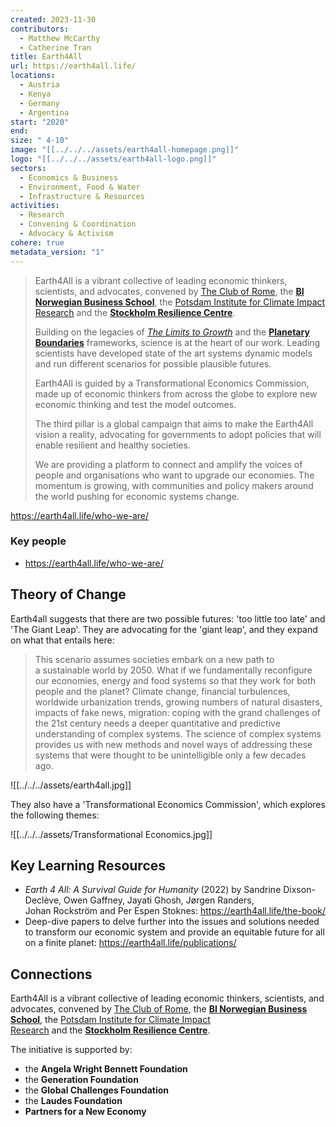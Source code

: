```yaml
---
created: 2023-11-30
contributors:
  - Matthew McCarthy
  - Catherine Tran
title: Earth4All
url: https://earth4all.life/
locations:
  - Austria
  - Kenya
  - Germany
  - Argentina
start: "2020"
end: 
size: " 4-10"
image: "[[../../../assets/earth4all-homepage.png]]"
logo: "[[../../../assets/earth4all-logo.png]]"
sectors:
  - Economics & Business
  - Environment, Food & Water
  - Infrastructure & Resources
activities:
  - Research
  - Convening & Coordination
  - Advocacy & Activism
cohere: true
metadata_version: "1"
---
```

 
>Earth4All is a vibrant collective of leading economic thinkers, scientists, and advocates, convened by [The Club of Rome](https://earth4all.life/who-we-are/%22https://www.clubofrome.org/), the [**BI Norwegian Business School**](https://www.bi.edu/), the [Potsdam Institute for Climate Impact Research](https://www.pik-potsdam.de/en/home) and the **[Stockholm Resilience Centre](https://www.stockholmresilience.org/)**.
>
>Building on the legacies of [_The Limits to Growth_](https://www.textise.net/showText.aspx?strURL=https%3A%2F%2Fwww.clubofrome.org%2Fpublication%2Fthe-limits-to-growth%2F%23%3A%7E%3Atext%3DThe%2520message%2520of%2520this%2520book%2Clong%252C%2520even%2520with%2520advanced%2520technology.) and the [**Planetary Boundaries**](https://www.textise.net/showText.aspx?strURL=https%3A%2F%2Fwww.stockholmresilience.org%2Fresearch%2Fplanetary-boundaries.html#content) frameworks, science is at the heart of our work. Leading scientists have developed state of the art systems dynamic models and run different scenarios for possible plausible futures.
>
>Earth4All is guided by a Transformational Economics Commission, made up of economic thinkers from across the globe to explore new economic thinking and test the model outcomes.
>
>The third pillar is a global campaign that aims to make the Earth4All vision a reality, advocating for governments to adopt policies that will enable resilient and healthy societies.
>
>We are providing a platform to connect and amplify the voices of people and organisations who want to upgrade our economies. The momentum is growing, with communities and policy makers around the world pushing for economic systems change.

https://earth4all.life/who-we-are/

### Key people 

- https://earth4all.life/who-we-are/
## Theory of Change 

Earth4all suggests that there are two possible futures: 'too little too late' and 'The Giant Leap'. They are advocating for the 'giant leap', and they expand on what that entails here:

>This scenario assumes societies embark on a new path to a sustainable world by 2050. What if we fundamentally reconfigure our economies, energy and food systems so that they work for both people and the planet? Climate change, financial turbulences, worldwide urbanization trends, growing numbers of natural disasters, impacts of fake news, migration: coping with the grand challenges of the 21st century needs a deeper quantitative and predictive understanding of complex systems. The science of complex systems provides us with new methods and novel ways of addressing these systems that were thought to be unintelligible only a few decades ago.

![[../../../assets/earth4all.jpg]]


They also have a 'Transformational Economics Commission', which explores the following themes: 

![[../../../assets/Transformational Economics.jpg]]
## Key Learning Resources 

- *Earth 4 All: A Survival Guide for Humanity* (2022) by Sandrine Dixson-Declève, Owen Gaffney, Jayati Ghosh, Jørgen Randers, Johan Rockström and Per Espen Stoknes: https://earth4all.life/the-book/
- Deep-dive papers  to delve further into the issues and solutions needed to transform our economic system and provide an equitable future for all on a finite planet: https://earth4all.life/publications/

## Connections 

Earth4All is a vibrant collective of leading economic thinkers, scientists, and advocates, convened by [The Club of Rome](https://earth4all.life/who-we-are/%22https://www.clubofrome.org/), the [**BI Norwegian Business School**](https://www.bi.edu/), the [Potsdam Institute for Climate Impact Research](https://www.pik-potsdam.de/en/home) and the **[Stockholm Resilience Centre](https://www.stockholmresilience.org/)**.

The initiative is supported by:
- the **Angela Wright Bennett Foundation**
- the **Generation Foundation**
- the **Global Challenges Foundation**
- the **Laudes Foundation**
- **Partners for a New Economy**